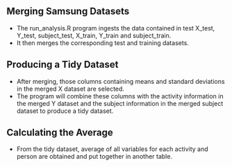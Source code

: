 ## Merging Samsung Datasets

* The run_analysis.R program ingests the data contained in test X_test, Y_test, subject_test, X_train, Y_train and subject_train.
* It then merges the corresponding test and training datasets.

## Producing a Tidy Dataset

* After merging, those columns containing means and standard deviations in the merged X dataset are selected.
* The program will combine these columns with the activity information in the merged Y dataset and the subject information in the merged subject dataset to produce a tidy dataset.

## Calculating the Average

* From the tidy dataset, average of all variables for each activity and person are obtained and put together in another table. 